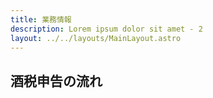 ```yaml
---
title: 業務情報
description: Lorem ipsum dolor sit amet - 2
layout: ../../layouts/MainLayout.astro
---
```

## 酒税申告の流れ